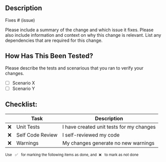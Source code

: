 ## Description

Fixes # (issue)

Please include a summary of the change and which issue it fixes. Please also include information and context on why this change is relevant. List any dependencies that are required for this change.

## How Has This Been Tested?

Please describe the tests and scenarious that you ran to verify your changes.

-   [ ] Scenario X
-   [ ] Scenario Y

## Checklist:

|     | Task             | Description                              |
| --- | ---------------- | ---------------------------------------- |
| ❌  | Unit Tests       | I have created unit tests for my changes |
| ❌  | Self Code Review | I self-reviewed my code                  |
| ❌  | Warnings         | My changes generate no new warnings      |

<sup>Use &nbsp; ✅ &nbsp; for marking the following items as done, and &nbsp;❌ &nbsp; to mark as not done</sup>
